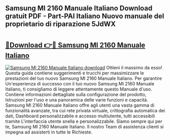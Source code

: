 ## Samsung Ml 2160 Manuale Italiano Download gratuit PDF - Part-PAI Italiano Nuovo manuale del proprietario di riparazione 5JdWX

# <h2><a href="http://dfbrmsv.blite.top/?on=Samsung+Ml+2160+Manuale+Italiano">🔗Download 👉🔴 Samsung Ml 2160 Manuale Italiano</a></h2>

[![Samsung Ml 2160 Manuale Italiano download](https://i.imgur.com/lujVjoI.png)](http://dfbrmsv.blite.top/?on=Samsung+Ml+2160+Manuale+Italiano)
Ottieni il massimo da esso! Questa guida contiene suggerimenti e trucchi per massimizzare le prestazioni del tuo nuovo Samsung Ml 2160 Manuale Italiano. Per garantire Un'esperienza di successo con il tuo nuovo Samsung Ml 2160 Manuale Italiano, ti consigliamo di leggere attentamente questo Manuale d'uso. Contiene informazioni dettagliate sulla configurazione del prodotto, Istruzioni per l'uso e una panoramica delle varie funzioni e capacità. Samsung Ml 2160 Manuale Italiano offre agli utenti una vasta gamma di funzionalità avanzate, tra cui rete privata virtuale, crittografia automatica dei dati, Dashboard personalizzabile e accesso multiutente, tutti accessibili tramite L'interfaccia utente snella e personalizzabile. Siamo sempre qui per te, Samsung Ml 2160 Manuale Italiano. Il nostro Team di assistenza clienti si impegna ad assisterti in tutte le Richieste.
